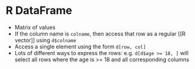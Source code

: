 # R DataFrame
- Matrix of values
- If the column name is `colname`, then access that row as a regular [[R vector]] using `d$colname`
- Access a single element using the form `d[row, col]`
- Lots of different ways to express the rows: e.g. `d[d$age >= 18, ]` will select all rows where the age is >= 18 and all corresponding columns